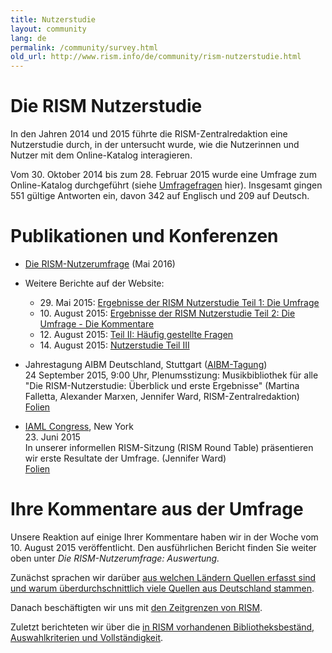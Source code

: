 ```yaml
---
title: Nutzerstudie
layout: community
lang: de
permalink: /community/survey.html
old_url: http://www.rism.info/de/community/rism-nutzerstudie.html
---
```


# Die RISM Nutzerstudie

In den Jahren 2014 und 2015 führte die RISM-Zentralredaktion eine Nutzerstudie durch, in der untersucht wurde, wie die Nutzerinnen und Nutzer mit dem Online-Katalog interagieren.

Vom 30. Oktober 2014 bis zum 28. Februar 2015 wurde eine Umfrage zum Online-Katalog durchgeführt (siehe [Umfragefragen](/resources/community/survey/RISM_User_Survey_-_Google_Formulare.pdf) hier). Insgesamt gingen 551 gültige Antworten ein, davon 342 auf Englisch und 209 auf Deutsch.

# Publikationen und Konferenzen

* [Die RISM-Nutzerumfrage](/resources/community/survey/RISM_Umfrage_Deutsch_Fragen_und_Antworten.pdf) (Mai 2016)
* Weitere Berichte auf der Website:
  - 29\. Mai 2015: [Ergebnisse der RISM Nutzerstudie Teil 1: Die Umfrage](/new_at_rism/2015/05/28/results-of-the-rism-user-study-part-i-the-survey.html)
  - 10\. August 2015: [Ergebnisse der RISM Nutzerstudie Teil 2: Die Umfrage - Die Kommentare](/new_at_rism/2015/08/10/results-of-the-rism-user-study-part-ii-your.html)
  - 12\. August 2015: [Teil II: Häufig gestellte Fragen](/new_at_rism/2015/08/12/results-of-the-rism-user-study-part-iii-your.html)
  - 14\. August 2015: [Nutzerstudie Teil III](/new_at_rism/2015/08/14/results-of-the-rism-user-study-part-iv-your.html)

* Jahrestagung AIBM Deutschland, Stuttgart ([AIBM-Tagung](https://web.archive.org/web/20151018095708/http://www.aibm.info/tagungen/2015-stuttgart/))\
24 September 2015, 9:00 Uhr, Plenumsstizung: Musikbibliothek für alle\
"Die RISM-Nutzerstudie: Überblick und erste Ergebnisse" (Martina Falletta, Alexander Marxen, Jennifer Ward, RISM-Zentralredaktion)\
[Folien](/resources/community/survey/RISM_Nutzerstudie_AIBM_Stuttgart_2015.pdf)
* [IAML Congress](https://www.musiclibraryassoc.org/BlankCustom.asp?page=IAML_IMS_2015), New York\
23\. Juni 2015\
In unserer informellen RISM-Sitzung (RISM Round Table) präsentieren wir erste Resultate der Umfrage. (Jennifer Ward)\
[Folien](/resources/community/survey/RISM_survey_preliminary_results_Ward.pdf)

# Ihre Kommentare aus der Umfrage

Unsere Reaktion auf einige Ihrer Kommentare haben wir in der Woche vom 10. August 2015 veröffentlicht. Den ausführlichen Bericht finden Sie weiter oben unter *Die RISM-Nutzerumfrage: Auswertung.*

Zunächst sprachen wir darüber [aus welchen Ländern Quellen erfasst sind und warum überdurchschnittlich viele Quellen aus Deutschland stammen](/new_at_rism/2015/08/10/results-of-the-rism-user-study-part-ii-your.html).

Danach beschäftigten wir uns mit [den Zeitgrenzen von RISM](/new_at_rism/2015/08/12/results-of-the-rism-user-study-part-iii-your.html).

Zuletzt berichteten wir über die [in RISM vorhandenen Bibliotheksbeständ, Auswahlkriterien und Vollständigkeit](/new_at_rism/2015/08/14/results-of-the-rism-user-study-part-iv-your.html).
